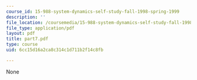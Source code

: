 ```yaml
---
course_id: 15-988-system-dynamics-self-study-fall-1998-spring-1999
description: ''
file_location: /coursemedia/15-988-system-dynamics-self-study-fall-1998-spring-1999/6cc15d16a2ca8c314c1d711b2f14c8fb_part7.pdf
file_type: application/pdf
layout: pdf
title: part7.pdf
type: course
uid: 6cc15d16a2ca8c314c1d711b2f14c8fb

---
```

None